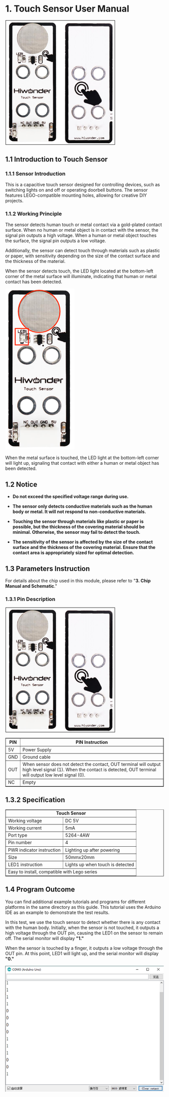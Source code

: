 # 1. Touch Sensor User Manual

<img src="../_static/media/chapter_1/image2.png" class="common_img" style="width:350px;"/>

## 1.1 Introduction to Touch Sensor

### 1.1.1 Sensor Introduction

This is a capacitive touch sensor designed for controlling devices, such as switching lights on and off or operating doorbell buttons. The sensor features LEGO-compatible mounting holes, allowing for creative DIY projects.

### 1.1.2 Working Principle

The sensor detects human touch or metal contact via a gold-plated contact surface. When no human or metal object is in contact with the sensor, the signal pin outputs a high voltage. When a human or metal object touches the surface, the signal pin outputs a low voltage.

Additionally, the sensor can detect touch through materials such as plastic or paper, with sensitivity depending on the size of the contact surface and the thickness of the material.

When the sensor detects touch, the LED light located at the bottom-left corner of the metal surface will illuminate, indicating that human or metal contact has been detected.

<img src="../_static/media/chapter_1/image3.png" class="common_img" />

When the metal surface is touched, the LED light at the bottom-left corner will light up, signaling that contact with either a human or metal object has been detected.

## 1.2 Notice

* **Do not exceed the specified voltage range during use.**

* **The sensor only detects conductive materials such as the human body or metal. It will not respond to non-conductive materials.**

* **Touching the sensor through materials like plastic or paper is possible, but the thickness of the covering material should be minimal. Otherwise, the sensor may fail to detect the touch.**

* **The sensitivity of the sensor is affected by the size of the contact surface and the thickness of the covering material. Ensure that the contact area is appropriately sized for optimal detection.**

## 1.3 Parameters Instruction

For details about the chip used in this module, please refer to "**3. Chip Manual and Schematic**."

### 1.3.1 Pin Description

<img src="../_static/media/chapter_1/image2.png" class="common_img" style="width:350px;" />

<table class="docutils-nobg" border="1">
  <thead>
    <tr>
      <th>PIN</th>
      <th>PIN Instruction</th>
    </tr>
  </thead>
  <tbody>
    <tr>
      <td>5V</td>
      <td>Power Supply</td>
    </tr>
    <tr>
      <td>GND</td>
      <td>Ground cable</td>
    </tr>
    <tr>
      <td>OUT</td>
      <td>When sensor does not detect the contact, OUT terminal will output high level signal (1). When the contact is detected, OUT terminal will output low level signal (0).</td>
    </tr>
    <tr>
      <td>NC</td>
      <td>Empty</td>
    </tr>
  </tbody>
</table>

## 1.3.2 Specification

<table class="docutils-nobg" border="1">
  <tr>
    <td colspan="2" style="text-align: center;"><b>Touch Sensor</b></td>
  </tr>
  <tr>
    <td>Working voltage</td>
    <td>DC 5V</td>
  </tr>
  <tr>
    <td>Working current</td>
    <td>5mA</td>
  </tr>
  <tr>
    <td>Port type</td>
    <td>5264-4AW</td>
  </tr>
  <tr>
    <td>Pin number</td>
    <td>4</td>
  </tr>
  <tr>
    <td>PWR indicator instruction</td>
    <td>Lighting up after powering</td>
  </tr>
  <tr>
    <td>Size</td>
    <td>50mmx20mm</td>
  </tr>
  <tr>
    <td>LED1 instruction</td>
    <td>Lights up when touch is detected</td>
  </tr>
  <tr>
    <td colspan="2">Easy to install, compatible with Lego series</td>
  </tr>
</table>

## 1.4 Program Outcome

You can find additional example tutorials and programs for different platforms in the same directory as this guide. This tutorial uses the Arduino IDE as an example to demonstrate the test results.

In this test, we use the touch sensor to detect whether there is any contact with the human body. Initially, when the sensor is not touched, it outputs a high voltage through the OUT pin, causing the LED1 on the sensor to remain off. The serial monitor will display **"1."**

When the sensor is touched by a finger, it outputs a low voltage through the OUT pin. At this point, LED1 will light up, and the serial monitor will display **"0."**

<img src="../_static/media/chapter_1/image4.png" class="common_img" />
